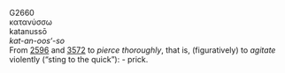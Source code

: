 <body>
  <p>G2660<br>  κατανύσσω  <br> katanussō  <br><i>kat-an-oos‘-so </i><br>From <a href="g2596.htm">2596</a> and <a href="g3572.htm">3572</a>  to <i>pierce</i> <i>thoroughly</i>, that is, (figuratively) to <i>agitate</i> violently (“sting to the quick”): - prick.<br></p>
 </body>
